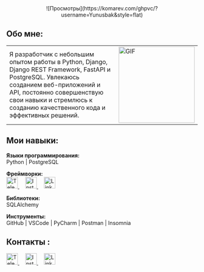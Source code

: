 <center>![Просмотры](https://komarev.com/ghpvc/?username=Yunusbak&style=flat)</center>

## Обо мне:

<table>
  <tr>
    <td>
      Я разработчик с небольшим опытом работы в Python, Django, Django REST Framework, FastAPI и PostgreSQL. Увлекаюсь созданием веб-приложений и API, постоянно совершенствую свои навыки и стремлюсь к созданию качественного кода и эффективных решений.
    </td>
    <td>
      <img src="https://i.pinimg.com/originals/81/17/8b/81178b47a8598f0c81c4799f2cdd4057.gif" alt="GIF" style="width: 200px; height: auto;"/>
    </td>
  </tr>
</table>

## Мои навыки: 

**Языки программирования:**  
Python | PostgreSQL

**Фреймворки:**  
<a href="#" target="_blank">
  <img src="https://copyassignment.com/wp-content/uploads/2022/06/Django-logo-474x360-1.jpg" alt="Telegram" style="width:30px; height:30px;"/>
</a>
&nbsp;&nbsp;&nbsp;
<a href="#" target="_blank">
  <img src="https://www.simplilearn.com/ice9/free_resources_article_thumb/FastAPI_b.jpg" alt="Instagram" style="width:30px; height:30px;"/>
</a>
&nbsp;&nbsp;&nbsp;
<a href="#" target="_blank">
  <img src="https://img.freepik.com/premium-vector/drf-logo-drf-letter-drf-letter-logo-design-initials-drf-logo-linked-with-circle-uppercase-monogram-logo-drf-typography-technology-business-real-estate-brand_229120-56391.jpg" alt="Linkedln" style="width:30px; height:30px;"/>
</a>

**Библиотеки:**  
SQLAlchemy

**Инструменты:**  
GitHub | VSCode | PyCharm | Postman | Insomnia


## Контакты :
<a href="https://t.me/yunusbakk" target="_blank">
  <img src="https://cdn.icon-icons.com/icons2/2429/PNG/512/telegram_logo_icon_147228.png" alt="Telegram" style="width:30px; height:30px;"/>
</a>
&nbsp;&nbsp;&nbsp;
<a href="https://instagram.com/yunusbakk" target="_blank">
  <img src="https://upload.wikimedia.org/wikipedia/commons/thumb/e/e7/Instagram_logo_2016.svg/2048px-Instagram_logo_2016.svg.png" alt="Instagram" style="width:30px; height:30px;"/>
</a>
&nbsp;&nbsp;&nbsp;
<a href="https://www.linkedin.com/in/yusupovyunusbek" target="_blank">
  <img src="https://www.pagetraffic.com/blog/wp-content/uploads/2022/09/linkedin-logo-icon-3D.png" alt="Linkedln" style="width:30px; height:30px;"/>
</a>

